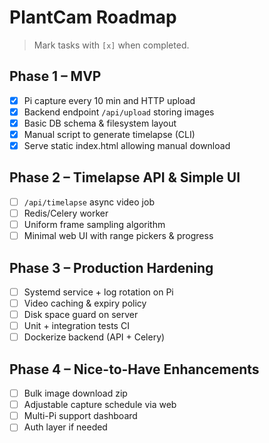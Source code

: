 # PlantCam Roadmap

> Mark tasks with `[x]` when completed.

## Phase 1 – MVP
- [x] Pi capture every 10 min and HTTP upload
- [x] Backend endpoint `/api/upload` storing images
- [x] Basic DB schema & filesystem layout
- [x] Manual script to generate timelapse (CLI)
- [x] Serve static index.html allowing manual download

## Phase 2 – Timelapse API & Simple UI
- [ ] `/api/timelapse` async video job
- [ ] Redis/Celery worker
- [ ] Uniform frame sampling algorithm
- [ ] Minimal web UI with range pickers & progress

## Phase 3 – Production Hardening
- [ ] Systemd service + log rotation on Pi
- [ ] Video caching & expiry policy
- [ ] Disk space guard on server
- [ ] Unit + integration tests CI
- [ ] Dockerize backend (API + Celery)

## Phase 4 – Nice-to-Have Enhancements
- [ ] Bulk image download zip
- [ ] Adjustable capture schedule via web
- [ ] Multi-Pi support dashboard
- [ ] Auth layer if needed
